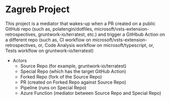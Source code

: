 # Zagreb Project

This project is a mediator that wakes-up when a PR created on a public GitHub repo (such as, polatengin/dotfiles, microsoft/vsts-extension-retrospectives, gruntwork-io/terratest, etc.) and trigger a GitHbub Action on a different repo (such as, CI workflow on microsoft/vsts-extension-retrospectives, or, Code Analysis workflow on microsoft/typescript, or, Tests workflow on gruntwork-io/terratest)

- Actors
  - Source Repo (for example, gruntwork-io/terratest)
  - Special Repo (which has the target GitHub Action)
  - Forked Repo (fork of the Source Repo)
  - PR (created on Forked Repo against Source Repo)
  - Pipeline (runs on Special Repo)
  - Azure Function (mediator between Source Repo and Special Repo)
